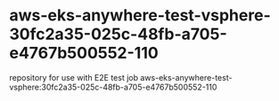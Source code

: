 # aws-eks-anywhere-test-vsphere-30fc2a35-025c-48fb-a705-e4767b500552-110
repository for use with E2E test job aws-eks-anywhere-test-vsphere:30fc2a35-025c-48fb-a705-e4767b500552-110
